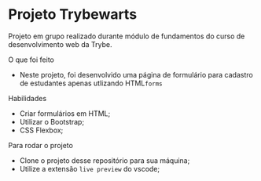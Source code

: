 # Projeto Trybewarts 

Projeto em grupo realizado durante módulo de fundamentos do curso de desenvolvimento web da Trybe.


  <summary>O que foi feito</summary>

  - Neste projeto, foi desenvolvido uma página de formulário para cadastro de estudantes apenas utlizando HTML```forms``` 

  <summary>Habilidades</summary>

  - Criar formulários em HTML;
  - Utilizar o Bootstrap;
  - CSS Flexbox;

  <summary>Para rodar o projeto</summary>

  - Clone o projeto desse repositório para sua máquina;
  - Utilize a extensão ```live preview``` do vscode;
